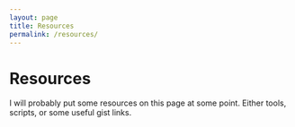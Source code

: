 ```yaml
---
layout: page
title: Resources
permalink: /resources/
---
```


# Resources
I will probably put some resources on this page at some point.
Either tools, scripts, or some useful gist links.